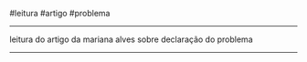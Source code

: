 #leitura #artigo #problema 

---

leitura do artigo da mariana alves sobre declaração do problema

---
